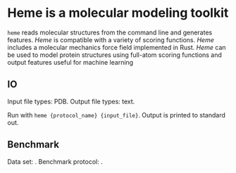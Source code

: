 # Heme is a molecular modeling toolkit 

`heme` reads molecular structures from the command line and generates features. 
*Heme* is compatible with a variety of scoring functions. *Heme* includes a molecular 
mechanics force field implemented in Rust. *Heme* can be used to model protein 
structures using full-atom scoring functions and output features useful for 
machine learning 

## IO

Input file types: PDB. Output file types: text.

Run with `heme {protocol_name} {input_file}`. Output is printed to standard out.

## Benchmark

Data set: . Benchmark protocol: .
